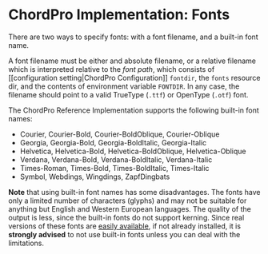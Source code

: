 # ChordPro Implementation: Fonts

There are two ways to specify fonts: with a font filename, and a built-in font name.

A font filename must be either and absolute filename, or a relative filename which is interpreted relative to the _font path_, which consists of [[configuration setting|ChordPro Configuration]] `fontdir`, the `fonts` resource dir, and the contents of environment variable `FONTDIR`. In any case, the filename should point to a valid TrueType (`.ttf`) or OpenType
(`.otf`) font.

The ChordPro Reference Implementation supports the following built-in font names:

* Courier, Courier-Bold, Courier-BoldOblique, Courier-Oblique
* Georgia, Georgia-Bold, Georgia-BoldItalic, Georgia-Italic
* Helvetica, Helvetica-Bold, Helvetica-BoldOblique, Helvetica-Oblique
* Verdana, Verdana-Bold, Verdana-BoldItalic, Verdana-Italic
* Times-Roman, Times-Bold, Times-BoldItalic, Times-Italic 
* Symbol, Webdings, Wingdings, ZapfDingbats

**Note** that using built-in font names has some disadvantages. The fonts have only a limited number of characters (glyphs) and may not be suitable for anything but English and Western European languages. The quality of the output is less, since the built-in fonts do not support kerning. Since real versions of these fonts are [easily available](https://mscorefonts2.sourceforge.net), if not already installed, it is **strongly advised** to not use built-in fonts unless you can deal with the limitations.